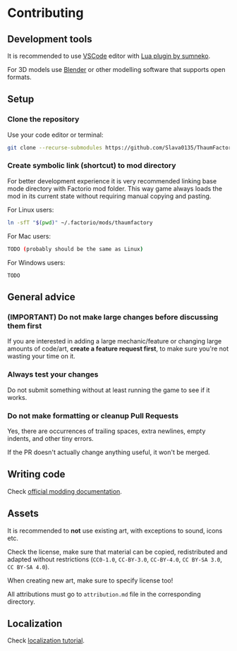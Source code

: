 # Contributing

## Development tools

It is recommended to use [VSCode](https://code.visualstudio.com) editor with [Lua plugin by sumneko](https://marketplace.visualstudio.com/items?itemName=sumneko.lua).

For 3D models use [Blender](https://www.blender.org) or other modelling software that supports open formats.

## Setup

### Clone the repository

Use your code editor or terminal:

```sh
git clone --recurse-submodules https://github.com/Slava0135/ThaumFactory 
```

### Create symbolic link (shortcut) to mod directory

For better development experience it is very recommended linking base mode directory with Factorio mod folder. This way game always loads the mod in its current state without requiring manual copying and pasting.

For Linux users:

```sh
ln -sfT "$(pwd)" ~/.factorio/mods/thaumfactory
```

For Mac users:

```sh
TODO (probably should be the same as Linux)
```

For Windows users:

```text
TODO
```

## General advice

### (IMPORTANT) Do not make large changes before discussing them first

If you are interested in adding a large mechanic/feature or changing large amounts of code/art, __create a feature request first__, to make sure you're not wasting your time on it.

### Always test your changes

Do not submit something without at least running the game to see if it works.

### Do not make formatting or cleanup Pull Requests

Yes, there are occurrences of trailing spaces, extra newlines, empty indents, and other tiny errors.

If the PR doesn't actually change anything useful, it won't be merged.

## Writing code

Check [official modding documentation](https://lua-api.factorio.com/latest/).

## Assets

It is recommended to __not__ use existing art, with exceptions to sound, icons etc.

Check the license, make sure that material can be copied, redistributed and adapted without restrictions (`CC0-1.0`, `CC-BY-3.0`, `CC-BY-4.0`, `CC BY-SA 3.0`, `CC BY-SA 4.0`).

When creating new art, make sure to specify license too!

All attributions must go to `attribution.md` file in the corresponding directory.

## Localization

Check [localization tutorial](https://wiki.factorio.com/Tutorial:Localisation).
